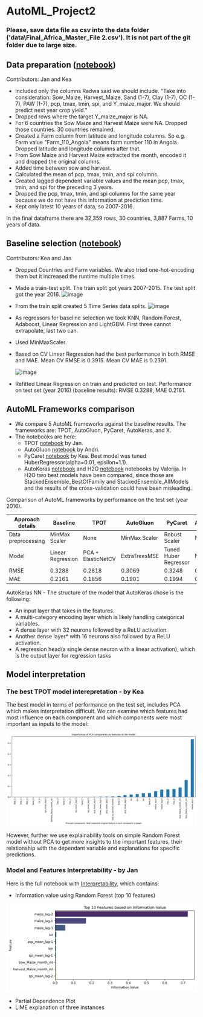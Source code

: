 # AutoML_Project2

### Please, save data file as csv into the data folder ('data\Final_Africa_Master_File 2.csv'). It is not part of the git folder due to large size.

## Data preparation ([notebook](https://github.com/jtimko16/AutoML_Project2/blob/main/notebooks/1.Data_preparation.ipynb))
Contributors: Jan and Kea

* Included only the columns Radwa said we should include. "Take into consideration: Sow_Maize, Harvest_Maize, Sand (1-7), Clay (1-7), OC (1-7), PAW (1-7), pcp, tmax, tmin, spi, and Y_maize_major. We should predict next year crop yield."
* Dropped rows where the target Y_maize_major is NA.
* For 6 countries the Sow Maize and Harvest Maize were NA. Dropped those countries. 30 countries remained.
* Created a Farm column from latitude and longitude columns. So e.g. Farm value "Farm_110_Angola" means farm number 110 in Angola. Dropped latitude and longitude columns after that.
* From Sow Maize and Harvest Maize extracted the month, encoded it and dropped the original columns.
* Added time between sow and harvest.
* Calculated the mean of pcp, tmax, tmin, and spi columns.
* Created lagged dependent variable values and the mean pcp, tmax, tmin, and spi for the preceding 3 years.
* Dropped the pcp, tmax, tmin, and spi columns for the same year because we do not have this information at prediction time.
* Kept only latest 10 years of data, so 2007-2016.

In the final dataframe there are 32,359 rows, 30 countries, 3,887 Farms, 10 years of data.

## Baseline selection ([notebook](https://github.com/jtimko16/AutoML_Project2/blob/main/notebooks/2.Baseline_selection.ipynb))
Contributors: Kea and Jan

* Dropped Countries and Farm variables. We also tried one-hot-encoding them but it increased the runtime multiple times.
* Made a train-test split. The train split got years 2007-2015. The test split got the year 2016.
![image](https://github.com/jtimko16/AutoML_Project2/assets/55859977/ff4f1633-be5f-4d91-b711-1d30d19dc301)
* From the train split created 5 Time Series data splits.
![image](https://github.com/jtimko16/AutoML_Project2/assets/55859977/4edc7758-0c5b-4025-80da-e582f09bc33c)
* As regressors for baseline selection we took KNN, Random Forest, Adaboost, Linear Regression and LightGBM. First three cannot extrapolate, last two can.
* Used MinMaxScaler.
* Based on CV Linear Regression had the best performance in both RMSE and MAE. Mean CV RMSE is 0.3915. Mean CV MAE is 0.2391.
  
  ![image](https://github.com/jtimko16/AutoML_Project2/assets/55859977/1944f369-56a1-4cae-8af0-4a8c0b183782)

* Refitted Linear Regression on train and predicted on test. Performance on test set (year 2016) (baseline results): RMSE 0.3288, MAE 0.2161.

## AutoML Frameworks comparison

* We compare 5 AutoML frameworks against the baseline results. The frameworks are: TPOT, AutoGluon, PyCaret, AutoKeras, and X.
* The notebooks are here:
  * TPOT [notebook](https://github.com/jtimko16/AutoML_Project2/blob/main/notebooks/5.TPOT.ipynb) by Jan.
  * AutoGluon [notebook](https://github.com/jtimko16/AutoML_Project2/blob/main/notebooks/3.AutoGluon.ipynb) by Andri.
  * PyCaret [notebook](https://github.com/jtimko16/AutoML_Project2/blob/main/notebooks/4.PyCaret.ipynb) by Kea. Best model was tuned HuberRegressor(alpha=0.01, epsilon=1.1).
  * AutoKeras [notebook](https://github.com/jtimko16/AutoML_Project2/blob/main/notebooks/6.AutoKeras.ipynb) and H2O [notebook](https://github.com/jtimko16/AutoML_Project2/blob/main/notebooks/7.h2o_no_countries_and_farm.ipynb) notebooks by Valerija. In H2O two best models have been compared, since those are StackedEnsemble_BestOfFamily and StackedEnsemble_AllModels and the results of the cross-validation could have been misleading.

 
 Comparison of AutoML frameworks by performance on the test set (year 2016).

 Approach details | Baseline | TPOT | AutoGluon | PyCaret | AutoKeras | H2O
--- | --- | --- | --- |--- |--- |---
Data preprocessing | MinMax Scaler | None | MinMax Scaler | Robust Scaler | None | None 
Model | Linear Regression | PCA + ElasticNetCV | ExtraTreesMSE | Tuned Huber Regressor | NN* |  'StackedEnsemble_BestOfFamily'  
RMSE | 0.3288 | 0.2818 | 0.3069 | 0.3248 | 0.4081 |  0.334 
MAE  | 0.2161 | 0.1856 | 0.1901 | 0.1994 | 0.3361 | 0.2143

AutoKeras NN - The structure of the model that AutoKeras chose is the following:
* An input layer that takes in the features.
* A multi-category encoding layer which is likely handling categorical variables.
* A dense layer with 32 neurons followed by a ReLU activation.
* Another dense layer* with 16 neurons also followed by a ReLU activation.
* A regression head(a single dense neuron with a linear activation), which is the output layer for regression tasks

## Model interpretation

### The best TPOT model interepretation - by Kea

The best model in terms of performance on the test set, includes PCA which makes interpretation difficult. We can examine which features had most influence on each component and which components were most important as inputs to the model:

![image](https://github.com/jtimko16/AutoML_Project2/blob/main/plots/PCA_components_importance.png)

However, further we use explainability tools on simple Random Forest model without PCA to get more insights to the important features, their relationship with the dependant variable and explanations for specific predictions.

### Model and Features Interpretability - by Jan

Here is the full notebook with [Interpretability](https://github.com/jtimko16/AutoML_Project2/blob/main/notebooks/8.%20Interpretability.ipynb), which contains:
* Information value using Random Forest (top 10 features)

![image](plots\Random_Forest_features_importance.png)

* Partial Dependence Plot
* LIME explanation of three instances

